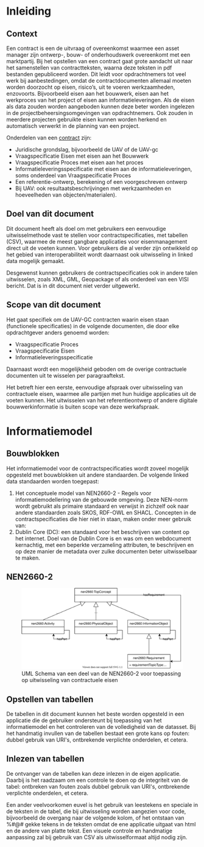 # Inleiding


## Context

Een contract is een de uitvraag of overeenkomst waarmee een asset manager zijn ontwerp-, bouw- of onderhoudswerk overeenkomt met een marktpartij. Bij het opstellen van een contract gaat grote aandacht uit naar het samenstellen van contractteksten, waarna deze teksten in pdf bestanden gepubliceerd worden. Dit leidt voor opdrachtnemers tot veel werk bij aanbestedingen, omdat de contractdocumenten allemaal moeten worden doorzocht op eisen, risico’s, uit te voeren werkzaamheden, enzovoorts. Bijvoorbeeld eisen aan het bouwwerk, eisen aan het werkproces van het project of eisen aan informatieleveringen. Als de eisen als data zouden worden aangeboden kunnen deze beter worden ingelezen in de projectbeheersingsomgevingen van opdrachtnemers. Ook zouden in meerdere projecten gebruikte eisen kunnen worden herkend en automatisch verwerkt in de planning van een project.

Onderdelen van een [contract](https://bimloket.github.io/COINS-3.0-Contract-als-data/#dfn-contract) zijn: 
* Juridische grondslag, bijvoorbeeld de UAV of de UAV-gc
* Vraagspecificatie Eisen met eisen aan het Bouwwerk
* Vraagspecificatie Proces met eisen aan het proces
* Informatieleveringsspecificatie met eisen aan de informatieleveringen, soms onderdeel van Vraagspecificatie Proces
* Een referentie-ontwerp, berekening of een voorgeschreven ontwerp
* Bij UAV: ook resultaatsbeschrijvingen met werkzaamheden en hoeveelheden van objecten/materialen). 


## Doel van dit document

Dit document heeft als doel om met gebruikers een eenvoudige uitwisselmethode vast te stellen voor contractspecificaties, met tabellen (CSV), waarmee de meest gangbare applicaties voor eisenmanagement direct uit de voeten kunnen. Voor gebruikers die al verder zijn ontwikkeld op het gebied van interoperabiliteit wordt daarnaast ook uitwisseling in linked data mogelijk gemaakt. 

Desgewenst kunnen gebruikers de contractspecificaties ook in andere talen uitwisselen, zoals XML, GML, Geopackage of als onderdeel van een VISI bericht. Dat is in dit document niet verder uitgewerkt.

## Scope van dit document

 Het gaat specifiek om de UAV-GC contracten waarin eisen staan (functionele specificaties) in de volgende documenten, die door elke opdrachtgever anders genoemd worden:
* Vraagspecificatie Proces
* Vraagspecificatie Eisen
* Informatieleveringsspecificatie

Daarnaast wordt een mogelijkheid geboden om de overige contractuele documenten uit te wisselen per paragraaftekst.

Het betreft hier een eerste, eenvoudige afspraak over uitwisseling van contractuele eisen, waarmee alle partijen met hun huidige applicaties uit de voeten kunnen.
Het uitwisselen van het referentieontwerp of andere digitale bouwwerkinformatie is buiten scope van deze werkafspraak.


# Informatiemodel

## Bouwblokken

Het informatiemodel voor de contractspecificaties wordt zoveel mogelijk opgesteld met bouwblokken uit andere standaarden. 
De volgende linked data standaarden worden toegepast:

1. Het conceptuele model van NEN2660-2 - Regels voor informatiemodellering van de gebouwde omgeving. Deze NEN-norm wordt gebruikt als primaire standaard en verwijst in zichzelf ook naar andere standaarden zoals SKOS, RDF-OWL en SHACL. Concepten in de contractspecificaties die hier niet in staan, maken onder meer gebruik van:
2. Dublin Core (DC): een standaard voor het beschrijven van content op het internet. Doel van de Dublin Core is en was om een webdocument kernachtig, met een beperkte verzameling attributen, te beschrijven en op deze manier de metadata over zulke documenten beter uitwisselbaar te maken.

## NEN2660-2

<figure>
<img src="./media/Diagram1.drawio.svg" alt="UML Schema van een deel van de NEN2660-2 voor toepassing op uitwisseling van contractuele eisen">
<figcaption>UML Schema van een deel van de NEN2660-2 voor toepassing op uitwisseling van contractuele eisen</caption>
</figure> 


## Opstellen van tabellen
De tabellen in dit document kunnen het beste worden opgesteld in een applicatie die de gebruiker ondersteunt bij toepassing van het informatiemodel en het controleren van de volledigheid van de datasset. Bij het handmatig invullen van de tabellen bestaat een grote kans op fouten: dubbel gebruik van URI's, ontbrekende verplichte onderdelen, et cetera. 


## Inlezen van tabellen
De ontvanger van de tabellen kan deze inlezen in de eigen applicatie. Daarbij is het raadzaam om een controle te doen op de integriteit van de tabel: ontbreken van fouten zoals dubbel gebruik van URI's, ontbrekende verplichte onderdelen, et cetera. 

Een ander veelvoorkomen euvel is het gebruik van leestekens en speciale in de teksten in de tabel, die bij uitwisseling worden aangezien voor code, bijvoorbeeld de overgang naar de volgende kolom, of het ontstaan van %#@# gekke tekens in de teksten omdat de ene applicatie uitgaat van html en de andere van platte tekst. Een visuele controle en handmatige aanpassing zal bij gebruik van CSV als uitwisselformaat altijd nodig zijn.

